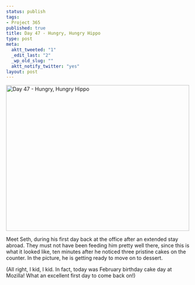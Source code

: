 ```yaml
--- 
status: publish
tags: 
- Project 365
published: true
title: Day 47 - Hungry, Hungry Hippo
type: post
meta: 
  aktt_tweeted: "1"
  _edit_last: "2"
  _wp_old_slug: ""
  aktt_notify_twitter: "yes"
layout: post
---
```

<a href="http://www.flickr.com/photos/freeed/5452763410/" title="Day 47 - Hungry, Hungry Hippo by Fred​, on Flickr"><img src="http://farm6.static.flickr.com/5136/5452763410_1f50d5d399.jpg" width="500" height="397" alt="Day 47 - Hungry, Hungry Hippo" /></a>

Meet Seth, during his first day back at the office after an extended stay abroad. They must not have been feeding him pretty well there, since this is what it looked like, ten minutes after he noticed three pristine cakes on the counter. In the picture, he is getting ready to move on to dessert.

(All right, I kid, I kid. In fact, today was February birthday cake day at Mozilla! What an excellent first day to come back on!)
